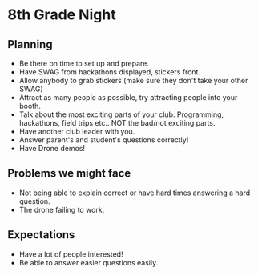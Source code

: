 # 8th Grade Night

## Planning

- Be there on time to set up and prepare.
- Have SWAG from hackathons displayed, stickers front.
- Allow anybody to grab stickers (make sure they don't take your other SWAG)
- Attract as many people as possible, try attracting people into your booth.
- Talk about the most exciting parts of your club. Programming, hackathons,
  field trips etc.. NOT the bad/not exciting parts.
- Have another club leader with you.
- Answer parent's and student's questions correctly!
- Have Drone demos!

## Problems we might face

- Not being able to explain correct or have hard times answering a hard
  question.
- The drone failing to work.

## Expectations

- Have a lot of people interested!
- Be able to answer easier questions easily.
